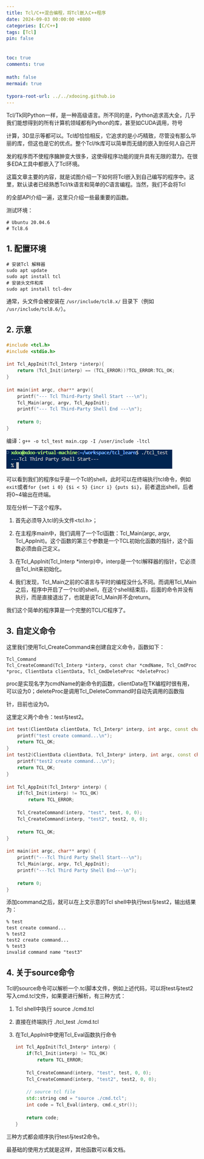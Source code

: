 ```yaml
---
title: Tcl/C++混合编程，将Tcl嵌入C++程序
date: 2024-09-03 00:00:00 +0800
categories: [C/C++]
tags: [Tcl]
pin: false


toc: true
comments: true

math: false
mermaid: true

typora-root-url: ../../xdooing.github.io
---
```








​		Tcl/Tk同Python一样，是一种高级语言。所不同的是，Python追求高大全，几乎我们能想得到的所有计算机领域都有Python的库，甚至如CUDA调用，符号

计算，3D显示等都可以。Tcl却恰恰相反，它追求的是小巧精致，尽管没有那么华丽的库，但这也是它的优点。整个Tcl/tk库可以简单而无缝的嵌入到任何人自己开

发的程序而不使程序臃肿变大很多，这使得程序功能的提升具有无限的潜力。在很多EDA工具中都嵌入了Tcl环境。

​		这篇文章主要的内容，就是试图介绍一下如何将Tcl嵌入到自己编写的程序中。这里，默认读者已经熟悉Tcl/tk语言和简单的C语言编程。当然，我们不会将Tcl

的全部API介绍一遍，这里只介绍一些最重要的函数。



测试环境：

```shell
# Ubuntu 20.04.6
# Tcl8.6
```



## 1. 配置环境

```shell
# 安装Tcl 解释器
sudo apt update
sudo apt install tcl
# 安装头文件和库
sudo apt install tcl-dev
```

通常，头文件会被安装在 `/usr/include/tcl8.x/` 目录下（例如 `/usr/include/tcl8.6/`）。



## 2. 示意

```c++
#include <tcl.h>
#include <stdio.h>

int Tcl_AppInit(Tcl_Interp *interp){
    return (Tcl_Init(interp) == (TCL_ERROR))?TCL_ERROR:TCL_OK;
}

int main(int argc, char** argv){
    printf("--- Tcl Third-Party Shell Start ---\n");
    Tcl_Main(argc, argv, Tcl_AppInit);
    printf("--- Tcl Third-Party Shell End ---\n");

    return 0;
}
```

编译：`g++ -o tcl_test main.cpp -I /user/include -ltcl`

<img src="/assets/blog_res/assets/screenshot-20240903-165001.png" alt="screenshot-20240903-165001"  />

可以看到我们的程序似乎是一个Tcl的shell，此时可以在终端执行tcl命令，例如`exit`或者`for {set i 0} {$i < 5} {incr i} {puts $i}`，前者退出shell，后者将0~4输出在终端。

现在分析一下这个程序。

1) 首先必须导入tcl的头文件<tcl.h>；
2) 在主程序main中，我们调用了一个Tcl函数：Tcl_Main(argc, argv, Tcl_AppInit)。这个函数的第三个参数是一个TCL初始化函数的指针，这个函数必须由自己定义。
3) 在Tcl_AppInit(Tcl_Interp *interp)中，interp是一个tcl解释器的指针，它必须由Tcl_Init来初始化。

4) 我们发现，Tcl_Main之前的C语言与平时的编程没什么不同。而调用Tcl_Main之后，程序中开启了一个tcl的shell，在这个shell结束后，后面的命令并没有执行，而是直接退出了，也就是说Tcl_Main并不会return。

我们这个简单的程序算是一个完整的TCL/C程序了。



## 3. 自定义命令

这里我们使用Tcl_CreateCommand来创建自定义命令，函数如下：

```shell
Tcl_Command
Tcl_CreateCommand(Tcl_Interp *interp, const char *cmdName, Tcl_CmdProc *proc, ClientData clientData, Tcl_CmdDeleteProc *deleteProc)
```

proc是实现名字为cmdName的新命令的函数，clientData在TK编程时很有用，可以设为0；deleteProc是调用Tcl_DeleteCommand时自动先调用的函数指

针，目前也设为0。

这里定义两个命令：test与test2。

```c++
int test(ClientData clientData, Tcl_Interp* interp, int argc, const char** argv) {
    printf("test create command...\n");
    return TCL_OK;
}
int test2(ClientData clientData, Tcl_Interp* interp, int argc, const char** argv) {
    printf("test2 create command...\n");
    return TCL_OK;
}

int Tcl_AppInit(Tcl_Interp* interp) {
    if(Tcl_Init(interp) != TCL_OK)
        return TCL_ERROR;
    
    Tcl_CreateCommand(interp, "test", test, 0, 0);
    Tcl_CreateCommand(interp, "test2", test2, 0, 0);

    return TCL_OK;
}

int main(int argc, char** argv) {
    printf("---Tcl Third Party Shell Start---\n");
    Tcl_Main(argc, argv, Tcl_AppInit);
    printf("---Tcl Third Party Shell End---\n");

    return 0;
}
```

添加command之后，就可以在上文示意的Tcl shell中执行test与test2，输出结果为：

```shell
% test
test create command...
% test2
test2 create command...
% test3
invalid command name "test3"
```



## 4. 关于source命令

Tcl的source命令可以解析一个.tcl脚本文件，例如上述代码，可以将test与test2写入cmd.tcl文件，如果要进行解析，有三种方式：

1. Tcl shell中执行 source ./cmd.tcl

2. 直接在终端执行 ./tcl_test ./cmd.tcl

3. 在Tcl_AppInit中使用Tcl_Eval函数执行命令

   ```c++
   int Tcl_AppInit(Tcl_Interp* interp) {
       if(Tcl_Init(interp) != TCL_OK)
           return TCL_ERROR;
       
       Tcl_CreateCommand(interp, "test", test, 0, 0);
       Tcl_CreateCommand(interp, "test2", test2, 0, 0);
   
       // source tcl file
       std::string cmd = "source ./cmd.tcl";
       int code = Tcl_Eval(interp, cmd.c_str());
   
       return code;
   }
   ```

三种方式都会顺序执行test与test2命令。



最基础的使用方式就是这样，其他函数可以看文档。
